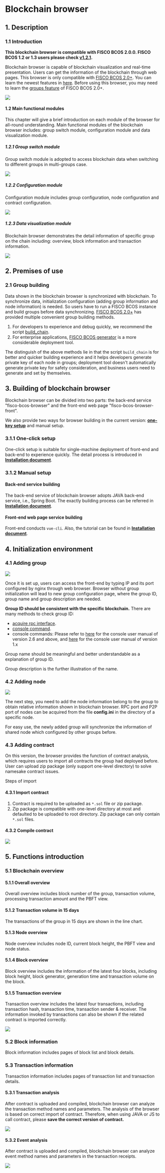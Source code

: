 # Blockchain browser

## 1. Description

### 1.1 Introduction
**This blockchain browser is compatible with FISCO BCOS 2.0.0. FISCO BCOS 1.2 or 1.3 users please check [v1.2.1](https://github.com/FISCO-BCOS/fisco-bcos-browser/releases/tag/v1.2.1).**

Blockchain browser is capable of blockchain visualization and real-time presentation. Users can get the information of the blockchain through web pages. This browser is only compatible with [FISCO BCOS 2.0+](https://github.com/FISCO-BCOS/FISCO-BCOS). You can learn the newest features in [here](../intro/introduction.md). Before using this browser,  you may need to learn the [groups feature](../faq/what_is_new.html#id2) of FISCO BCOS 2.0+.


![](../../images/browser/overview.png)


#### 1.2 Main functional modules

This chapter will give a brief introduction on each module of the browser for all-round understanding. Main functional modules of  the blockchain browser includes: group switch module, configuration module and data visualization module.

##### 1.2.1 Group switch module

Group switch module is adopted to access blockchain data when switching to different groups in multi-groups case.

![](../../images/browser/switch_group.jpg)

##### 1.2.2 Configuration module

Configuration module includes group configuration, node configuration and  contract configuration.

![](../../images/browser/group_config.png)

##### 1.2.3 Data visualization module

Blockchain browser demonstrates the detail information of specific group on the chain including: overview, block information and transaction information.

![](../../images/browser/show.jpg)

## 2. Premises of use

### 2.1 Group building

Data shown in the blockchain browser is synchronized with blockchain. To synchronize data, initialization configuration (adding group information and node information) is needed. So users have to run a FISCO BCOS instance and build groups before data synchronizing. [FISCO BCOS 2.0+](https://github.com/FISCO-BCOS/FISCO-BCOS) has provided multiple convenient group building methods.

1. For developers to experience and debug quickly, we recommend the script [build_chain](../tutorial/installation.md).
2. For enterprise applications,  [FISCO BCOS generator](../enterprise_tools/tutorial_one_click.md) is a  more considerable deployment tool.

The distinguish of the above methods lie in that the script `build_chain` is for better and quicker building experience and it helps developers generate private key of each node in groups; deployment tool doesn't automatically generate private key for safety consideration, and business users need to generate and set by themselves.

## 3. Building of blockchain browser

Blockchain browser can be divided into two parts: the back-end service "fisco-bcos-browser" and the front-end web page "fisco-bcos-browser-front".

We also provide two ways for browser building in the current version: [**one-key setup**](./deploy.md) and manual setup.

### 3.1.1 One-click setup

One-click setup is suitable for single-machine deployment of front-end and back-end to experience quickly. The detail process is introduced in [**Installation document**](./deploy.md).

### 3.1.2 Manual setup

#### Back-end service building

The back-end service of blockchain browser adopts JAVA back-end service, i.e., Spring Boot. The exactly building process can be referred in [**Installation document**](./server.md).

#### Front-end web page service building

Front-end conducts `vue-cli`. Also, the tutorial can be found in  [**Installation document**](./web.md).

## 4. Initialization environment

### 4.1 Adding group
![](../../images/browser/create_group.png)

Once it is set up, users can access the front-end by typing IP and its port configured by nginx through web browser. Browser without group initialization will lead to new group configuration page, where the group ID, group name and group description are needed.

**Group ID should be consistent with the specific blockchain.** There are many methods to check group ID: 

- [acquire rpc interface](../reference/api.html#getgrouplist). 
- [console command](../console/console.md).
- console commands: Please refer to [here](../console/console_of_java_sdk.md) for the console user manual of version 2.6 and above, and [here](../console/console.md) for the console user manual of version 1.x

Group name should be meaningful and better understandable as a explanation of group ID.

Group description is the further illustration of the name.

### 4.2 Adding node

![](../../images/browser/add_node.png)

The next step, you need to add the node information belong to the group to obtain relative information shown in blockchain browser. RPC port and P2P port of nodes can be acquired from the file **config.ini** in the directory of a specific node.

For easy use, the newly added group will synchronize the information of shared node which configured by other groups before.

### 4.3 Adding contract

On this version, the browser provides the function of contract analysis, which requires users to import all contracts the group had deployed before. User can upload zip package (only support one-level directory) to solve namesake contract issues.

Steps of import

#### 4.3.1 Import contract

1. Contract is required to be uploaded as `*.sol` file or zip package.
2. Zip package is compatible with one-level directory at most and defaulted to be uploaded to root directory. Zip package can only contain `*.sol` files.

#### 4.3.2 Compile contract

![](../../images/browser/contract.png)

## 5. Functions introduction

### 5.1 Blockchain overview

#### 5.1.1 Overall overview

Overall overview includes block number of the group, transaction volume, processing transaction amount and the PBFT view.

#### 5.1.2 Transaction volume in 15 days

The transactions of the group in 15 days are shown in the line chart.

#### 5.1.3 Node overview

Node overview includes node ID, current block height, the PBFT view and node status.

#### 5.1.4  Block overview

Block overview includes the information of the latest four blocks, including block height, block generator, generation time and transaction volume on the block.

#### 5.1.5  Transaction overview

Transaction overview includes the latest four transactions, including transaction hash, transaction time, transaction sender & receiver. The information invoked by transactions can also be shown if the related contract is imported correctly.

![](../../images/browser/overview.png)

### 5.2 Block information

Block information includes pages of block list and block details.

### 5.3 Transaction information

Transaction information includes pages of transaction list and transaction details.

#### 5.3.1 Transaction analysis

After contract is uploaded and compiled, blockchain browser can analyze the transaction method names and parameters. The analysis of the browser is based on correct import of contract. Therefore, when using JAVA or JS to call contract, please **save the correct version of contract.**

![](../../images/browser/transaction.png)

#### 5.3.2 Event analysis

After contract is uploaded and compiled, blockchain browser can analyze event method names and parameters in the transaction receipts.

![](../../images/browser/receipt.png)
